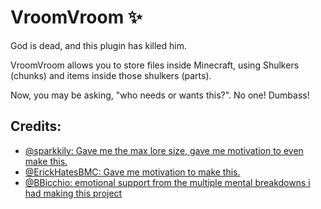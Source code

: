 # VroomVroom ✨

God is dead, and this plugin has killed him.

VroomVroom allows you to store files inside Minecraft, using Shulkers (chunks) and items inside those shulkers (parts).

Now, you may be asking, "who needs or wants this?". No one! Dumbass!

## Credits:
- [@sparkkily: Gave me the max lore size, gave me motivation to even make this.](https://github.com/Sparkkily)
- [@ErickHatesBMC: Gave me motivation to make this.](https://github.com/ErickHatesBMC)
- [@BBicchio: emotional support from the multiple mental breakdowns i had making this project](https://github.com/BBicchio)